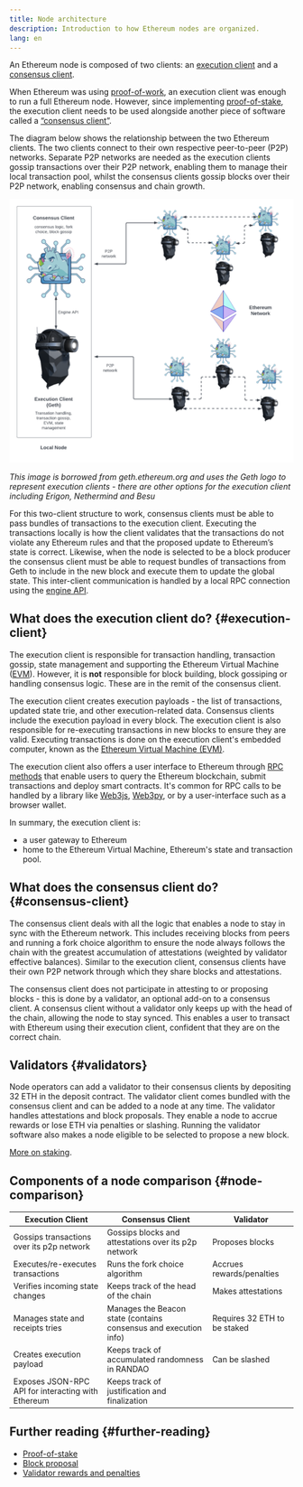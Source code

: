 ```yaml
---
title: Node architecture
description: Introduction to how Ethereum nodes are organized.
lang: en
---
```


An Ethereum node is composed of two clients: an [execution client](/developers/docs/nodes-and-clients/#execution-clients) and a [consensus client](/developers/docs/nodes-and-clients/#consensus-clients).

When Ethereum was using [proof-of-work](/developers/docs/consensus-mechanisms/pow/), an execution client was enough to run a full Ethereum node. However, since implementing [proof-of-stake](/developers/docs/consensus-mechanisms/pow/), the execution client needs to be used alongside another piece of software called a [“consensus client”](/developers/docs/nodes-and-clients/#consensus-clients).

The diagram below shows the relationship between the two Ethereum clients. The two clients connect to their own respective peer-to-peer (P2P) networks. Separate P2P networks are needed as the execution clients gossip transactions over their P2P network, enabling them to manage their local transaction pool, whilst the consensus clients gossip blocks over their P2P network, enabling consensus and chain growth.

![](node-architecture-text-background.png)

_This image is borrowed from geth.ethereum.org and uses the Geth logo to represent execution clients - there are other options for the execution client including Erigon, Nethermind and Besu_

For this two-client structure to work, consensus clients must be able to pass bundles of transactions to the execution client. Executing the transactions locally is how the client validates that the transactions do not violate any Ethereum rules and that the proposed update to Ethereum’s state is correct. Likewise, when the node is selected to be a block producer the consensus client must be able to request bundles of transactions from Geth to include in the new block and execute them to update the global state. This inter-client communication is handled by a local RPC connection using the [engine API](https://github.com/ethereum/execution-apis/blob/main/src/engine/common.md).

## What does the execution client do? {#execution-client}

The execution client is responsible for transaction handling, transaction gossip, state management and supporting the Ethereum Virtual Machine ([EVM](/developers/docs/evm/)). However, it is **not** responsible for block building, block gossiping or handling consensus logic. These are in the remit of the consensus client.

The execution client creates execution payloads - the list of transactions, updated state trie, and other execution-related data. Consensus clients include the execution payload in every block. The execution client is also responsible for re-executing transactions in new blocks to ensure they are valid. Executing transactions is done on the execution client's embedded computer, known as the [Ethereum Virtual Machine (EVM)](/developers/docs/evm).

The execution client also offers a user interface to Ethereum through [RPC methods](/developers/docs/apis/json-rpc) that enable users to query the Ethereum blockchain, submit transactions and deploy smart contracts. It's common for RPC calls to be handled by a library like [Web3js](https://docs.web3js.org/), [Web3py](https://web3py.readthedocs.io/en/v5/), or by a user-interface such as a browser wallet.

In summary, the execution client is:

- a user gateway to Ethereum
- home to the Ethereum Virtual Machine, Ethereum's state and transaction pool.

## What does the consensus client do? {#consensus-client}

The consensus client deals with all the logic that enables a node to stay in sync with the Ethereum network. This includes receiving blocks from peers and running a fork choice algorithm to ensure the node always follows the chain with the greatest accumulation of attestations (weighted by validator effective balances). Similar to the execution client, consensus clients have their own P2P network through which they share blocks and attestations.

The consensus client does not participate in attesting to or proposing blocks - this is done by a validator, an optional add-on to a consensus client. A consensus client without a validator only keeps up with the head of the chain, allowing the node to stay synced. This enables a user to transact with Ethereum using their execution client, confident that they are on the correct chain.

## Validators {#validators}

Node operators can add a validator to their consensus clients by depositing 32 ETH in the deposit contract. The validator client comes bundled with the consensus client and can be added to a node at any time. The validator handles attestations and block proposals. They enable a node to accrue rewards or lose ETH via penalties or slashing. Running the validator software also makes a node eligible to be selected to propose a new block.

[More on staking](/staking/).

## Components of a node comparison {#node-comparison}

| Execution Client                                   | Consensus Client                                                 | Validator                    |
| -------------------------------------------------- | ---------------------------------------------------------------- | ---------------------------- |
| Gossips transactions over its p2p network          | Gossips blocks and attestations over its p2p network             | Proposes blocks              |
| Executes/re-executes transactions                  | Runs the fork choice algorithm                                   | Accrues rewards/penalties    |
| Verifies incoming state changes                    | Keeps track of the head of the chain                             | Makes attestations           |
| Manages state and receipts tries                   | Manages the Beacon state (contains consensus and execution info) | Requires 32 ETH to be staked |
| Creates execution payload                          | Keeps track of accumulated randomness in RANDAO                  | Can be slashed               |
| Exposes JSON-RPC API for interacting with Ethereum | Keeps track of justification and finalization                    |                              |

## Further reading {#further-reading}

- [Proof-of-stake](/developers/docs/consensus-mechanisms/pos)
- [Block proposal](/developers/docs/consensus-mechanisms/pos/block-proposal)
- [Validator rewards and penalties](/developers/docs/consensus-mechanisms/pos/rewards-and-penalties)
